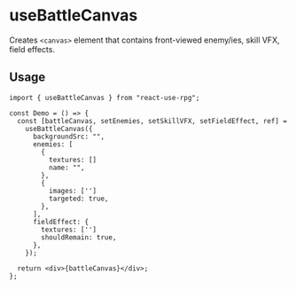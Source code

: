 # useBattleCanvas

Creates `<canvas>` element that contains front-viewed enemy/ies, skill VFX, field effects.

## Usage

```tsx
import { useBattleCanvas } from "react-use-rpg";

const Demo = () => {
  const [battleCanvas, setEnemies, setSkillVFX, setFieldEffect, ref] =
    useBattleCanvas({
      backgroundSrc: "",
      enemies: [
        {
          textures: []
          name: "",
        },
        {
          images: ['']
          targeted: true,
        },
      ],
      fieldEffect: {
        textures: ['']
        shouldRemain: true,
      },
    });

  return <div>{battleCanvas}</div>;
};
```

